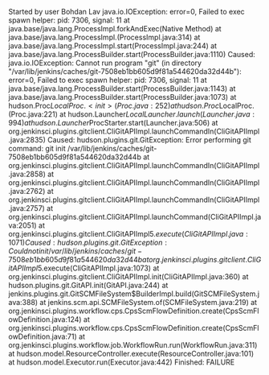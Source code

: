 Started by user Bohdan Lav
java.io.IOException: error=0, Failed to exec spawn helper: pid: 7306, signal: 11
	at java.base/java.lang.ProcessImpl.forkAndExec(Native Method)
	at java.base/java.lang.ProcessImpl.<init>(ProcessImpl.java:314)
	at java.base/java.lang.ProcessImpl.start(ProcessImpl.java:244)
	at java.base/java.lang.ProcessBuilder.start(ProcessBuilder.java:1110)
Caused: java.io.IOException: Cannot run program "git" (in directory "/var/lib/jenkins/caches/git-7508eb1bb605d9f81a544620da32d44b"): error=0, Failed to exec spawn helper: pid: 7306, signal: 11
	at java.base/java.lang.ProcessBuilder.start(ProcessBuilder.java:1143)
	at java.base/java.lang.ProcessBuilder.start(ProcessBuilder.java:1073)
	at hudson.Proc$LocalProc.<init>(Proc.java:252)
	at hudson.Proc$LocalProc.<init>(Proc.java:221)
	at hudson.Launcher$LocalLauncher.launch(Launcher.java:994)
	at hudson.Launcher$ProcStarter.start(Launcher.java:506)
	at org.jenkinsci.plugins.gitclient.CliGitAPIImpl.launchCommandIn(CliGitAPIImpl.java:2835)
Caused: hudson.plugins.git.GitException: Error performing git command: git init /var/lib/jenkins/caches/git-7508eb1bb605d9f81a544620da32d44b
	at org.jenkinsci.plugins.gitclient.CliGitAPIImpl.launchCommandIn(CliGitAPIImpl.java:2858)
	at org.jenkinsci.plugins.gitclient.CliGitAPIImpl.launchCommandIn(CliGitAPIImpl.java:2762)
	at org.jenkinsci.plugins.gitclient.CliGitAPIImpl.launchCommandIn(CliGitAPIImpl.java:2757)
	at org.jenkinsci.plugins.gitclient.CliGitAPIImpl.launchCommand(CliGitAPIImpl.java:2051)
	at org.jenkinsci.plugins.gitclient.CliGitAPIImpl$5.execute(CliGitAPIImpl.java:1071)
Caused: hudson.plugins.git.GitException: Could not init /var/lib/jenkins/caches/git-7508eb1bb605d9f81a544620da32d44b
	at org.jenkinsci.plugins.gitclient.CliGitAPIImpl$5.execute(CliGitAPIImpl.java:1073)
	at org.jenkinsci.plugins.gitclient.CliGitAPIImpl.init(CliGitAPIImpl.java:360)
	at hudson.plugins.git.GitAPI.init(GitAPI.java:244)
	at jenkins.plugins.git.GitSCMFileSystem$BuilderImpl.build(GitSCMFileSystem.java:388)
	at jenkins.scm.api.SCMFileSystem.of(SCMFileSystem.java:219)
	at org.jenkinsci.plugins.workflow.cps.CpsScmFlowDefinition.create(CpsScmFlowDefinition.java:124)
	at org.jenkinsci.plugins.workflow.cps.CpsScmFlowDefinition.create(CpsScmFlowDefinition.java:71)
	at org.jenkinsci.plugins.workflow.job.WorkflowRun.run(WorkflowRun.java:311)
	at hudson.model.ResourceController.execute(ResourceController.java:101)
	at hudson.model.Executor.run(Executor.java:442)
Finished: FAILURE
